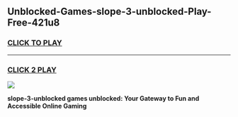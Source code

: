 
## Unblocked-Games-slope-3-unblocked-Play-Free-421u8
<h3>
<a href="https://premium76.site?title=slope-3-unblocked&ref=23A">CLICK TO PLAY</a></h3>
<hr>

<h3>
<a href="https://premium76.site?title=slope-3-unblocked&ref=23A">CLICK 2 PLAY</a>
  
</h3>

<a href="https://premium76.site?title=slope-3-unblocked&ref=23A"><img src="https://clearcache.store/games.png"></a>


**slope-3-unblocked games unblocked: Your Gateway to Fun and Accessible Online Gaming**
